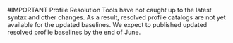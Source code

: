 #IMPORTANT
Profile Resolution Tools have not caught up to the latest syntax and other changes.
As a result, resolved profile catalogs are not yet available for the updated baselines.
We expect to published updated resolved profile baselines by the end of June.
